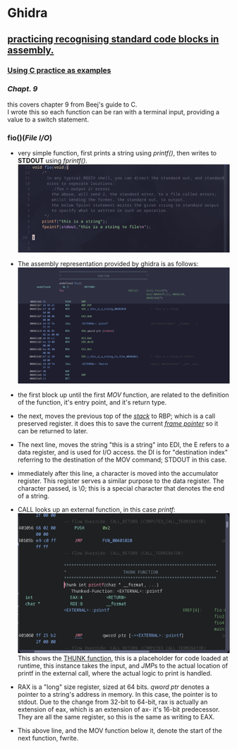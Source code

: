 # Ghidra  
  
 
 ## <u>practicing recognising standard code blocks in assembly.</u>
 
 ### <u>Using C practice as examples</u>
 ### *Chapt. 9*
 this covers chapter 9 from Beej's guide to C.  
 I wrote this so each function can be ran with a terminal input, providing a value to a switch statement.  

### fio()(*File I/O*)
- very simple function, first prints a string using *printf()*, then writes to **STDOUT** using *fprintf()*.  
	![](res/chapt.9/fiosrc.png)
- The assembly representation provided by ghidra is as follows:
 ![](res/chapt.9/fioavr.png)
 
 - the first block up until the first *MOV* function, are related to the definition of the function, it's entry point, and it's return type.
 - the next, moves the previous top of the [*stack*](glossary.md#stack) to RBP; which is a call preserved register. it does this to save the current [*frame pointer*](glossary.md#frame-pointer) so it can be returned to later.
 
 - The next line, moves the string "this is a string" into EDI, the E refers to a data register, and is used for I/O access. the DI is for "destination index" referring to the destination of the MOV command; STDOUT in this case.
 - immediately after this line, a character is moved into the accumulator register. This register serves a similar purpose to the data register. The character passed, is \0; this is a special character that denotes the end of a string.
 - CALL looks up an external function, in this case *printf*:
 ![](res/chapt.9/printf.png)
 This shows the [THUNK function](glossary.md#thunk-function), this is a placeholder for code loaded at runtime, this instance takes the input, and *JMP*s to the actual location of printf in the external call, where the actual logic to print is handled. 
 
 
 - RAX is a "long" size register, sized at 64 bits. *qword ptr* denotes a pointer to a string's address in memory. In this case, the pointer is to stdout. Due to the change from 32-bit to 64-bit, rax is actually an extension of eax, which is an extension of ax- it's 16-bit predecessor. They are all the same register, so this is the same as writing to EAX.
 - This above line, and the MOV function below it, denote the start of the next function, fwrite.  
 